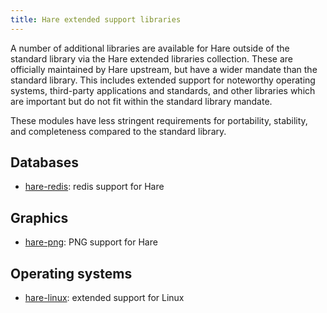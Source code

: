 ```yaml
---
title: Hare extended support libraries
---
```


A number of additional libraries are available for Hare outside of the standard
library via the Hare extended libraries collection. These are officially
maintained by Hare upstream, but have a wider mandate than the standard library.
This includes extended support for noteworthy operating systems, third-party
applications and standards, and other libraries which are important but do not
fit within the standard library mandate.

These modules have less stringent requirements for portability, stability, and
completeness compared to the standard library.

## Databases

- [hare-redis](https://git.sr.ht/~sircmpwn/hare-redis): redis support for Hare

## Graphics

- [hare-png](https://git.sr.ht/~sircmpwn/hare-png): PNG support for Hare

## Operating systems

- [hare-linux](https://git.sr.ht/~sircmpwn/hare-linux): extended support for
  Linux
